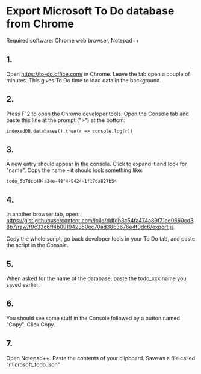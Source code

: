 Export Microsoft To Do database from Chrome
==

Required software: Chrome web browser, Notepad++

## 1.
Open https://to-do.office.com/ in Chrome. Leave the tab open a couple of minutes. This gives To Do time to load data in the background.

## 2.
Press F12 to open the Chrome developer tools. Open the Console tab and paste this line at the prompt (">") at the bottom:

    indexedDB.databases().then(r => console.log(r))

## 3.
A new entry should appear in the console. Click to expand it and look for "name". Copy the name - it should look something like:

    todo_5b7dcc49-a24e-48f4-9424-1f17da827b54

## 4.
In another browser tab, open: https://gist.githubusercontent.com/loilo/ddfdb3c54fa474a89f71ce0660cd38b7/raw/f9c33c6ff4b091942350ec70ad3863676e4f0dc6/export.js

Copy the whole script, go back developer tools in your To Do tab, and paste the script in the Console.

##  5.
When asked for the name of the database, paste the todo_xxx name you saved earlier.

## 6.
You should see some stuff in the Console followed by a button named "Copy". Click Copy.

## 7.
Open Notepad++. Paste the contents of your clipboard. Save as a file called "microsoft_todo.json"